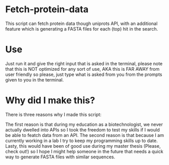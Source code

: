 # Fetch-protein-data
This script can fetch protein data though uniprots API, with an additional feature which is generating a FASTA files for each (top) hit in the search.

# Use
Just run it and give the right input that is asked in the terminal, please note that this is NOT optimized for any sort of use, AKA this is FAR AWAY from user friendly so please, just type what is asked from you from the prompts given to you in the terminal.

# Why did I make this?
There is three reasons why I made this script:

The first reason is that during my education as a biotechnologist, we never actually dwelled into APIs so I took the freedom to test my skills if I would be able to featch data from an API.
The second reason is that because I am currently working in a lab I try to keep my programming skills up to date.
Lasty, this would have been of good use during my master thesis (Please, check out!) so I hope I might help someone in the future that needs a quick way to generate FASTA files with similar sequences.

